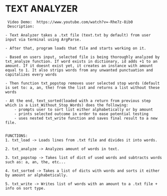 # TEXT ANALYZER
     Video Demo:  https://www.youtube.com/watch?v=-Rhe7z-8ib0
     Description:

    - Text Analyzer takes a .txt file (text.txt by default) from user input via terminal using ArgParse.

    - After that, program loads that file and starts working on it.

    - Based on users input, selected file is being thoroughly analyzed by txt_analyze function. If word exists in dictionary, id adds +1 to an amount. If it doesnt exist yet, it creates an instance with amount equal to 1. It also strips words from any unwanted punctuation and capitalizes every words

    - Then function txt_popstop removes user selected stop words (default is set to: a, an, the) from the list and returns a list without these words

    - At the end, text_sorted(loaded with a return from previous step which is a List_Without_Stop_Words) does the following:
        - prompts user to sort list either alphabetically or by amount
        - prints selected outcome in order to ease potential testing
        - uses nested txt_write function and saves final result to a new file.


    FUNCTIONS:
    1. txt_load -> Loads lines from .txt file and divides it into words.

    2. txt_analyze -> Analyzes amount of words in text.

    3. txt_popstop -> Takes list of dict of used words and subtracts words such as: a, an, the, etc...

    4. txt_sorted -> Takes a list of dicts with words and sorts it either by amount ar alphabetically.

    5. txt_write -> Writes list of words with an amount to a .txt file + info on sort type.

